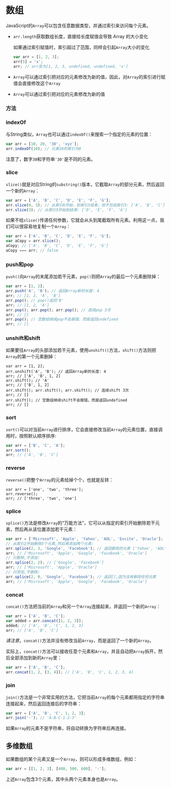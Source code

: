 # 数组

JavaScript的`Array`可以包含任意数据类型，并通过索引来访问每个元素。

- `arr.length`获取数组长度，直接给长度赋值会导致 Array 的大小变化

  如果通过索引赋值时，索引超过了范围，同样会引起`Array`大小的变化

  ```js
  var arr = [1, 2, 3];
  arr[5] = 'x';
  arr; // arr变为[1, 2, 3, undefined, undefined, 'x']
  ```

- `Array`可以通过索引把对应的元素修改为新的值，因此，对`Array`的索引进行赋值会直接修改这个`Array`

- `Array`可以通过索引把对应的元素修改为新的值

### 方法

### indexOf

与String类似，`Array`也可以通过`indexOf()`来搜索一个指定的元素的位置：

```js
var arr = [10, 20, '30', 'xyz'];
arr.indexOf(10); // 元素10的索引为0
```

注意了，数字`30`和字符串`'30'`是不同的元素。

### slice

  `slice()`就是对应String的`substring()`版本，它截取`Array`的部分元素，然后返回一个新的`Array`：

  ```js
  var arr = ['A', 'B', 'C', 'D', 'E', 'F', 'G'];
  arr.slice(0, 3); // 从索引0开始，到索引3结束，但不包括索引3: ['A', 'B', 'C']
  arr.slice(3); // 从索引3开始到结束: ['D', 'E', 'F', 'G']
  ```

  如果不给`slice()`传递任何参数，它就会从头到尾截取所有元素。利用这一点，我们可以很容易地复制一个`Array`：

  ```js
  var arr = ['A', 'B', 'C', 'D', 'E', 'F', 'G'];
  var aCopy = arr.slice();
  aCopy; // ['A', 'B', 'C', 'D', 'E', 'F', 'G']
  aCopy === arr; // false
  ```

### push和pop

  `push()`向`Array`的末尾添加若干元素，`pop()`则把`Array`的最后一个元素删除掉：

  ```js
  var arr = [1, 2];
  arr.push('A', 'B'); // 返回Array新的长度: 4
  arr; // [1, 2, 'A', 'B']
  arr.pop(); // pop()返回'B'
  arr; // [1, 2, 'A']
  arr.pop(); arr.pop(); arr.pop(); // 连续pop 3次
  arr; // []
  arr.pop(); // 空数组继续pop不会报错，而是返回undefined
  arr; // []
  ```

### unshift和shift

  如果要往`Array`的头部添加若干元素，使用`unshift()`方法，`shift()`方法则把`Array`的第一个元素删掉：

  ```
  var arr = [1, 2];
  arr.unshift('A', 'B'); // 返回Array新的长度: 4
  arr; // ['A', 'B', 1, 2]
  arr.shift(); // 'A'
  arr; // ['B', 1, 2]
  arr.shift(); arr.shift(); arr.shift(); // 连续shift 3次
  arr; // []
  arr.shift(); // 空数组继续shift不会报错，而是返回undefined
  arr; // []
  ```

### sort

  `sort()`可以对当前`Array`进行排序，它会直接修改当前`Array`的元素位置，直接调用时，按照默认顺序排序:

  ```js
  var arr = ['B', 'C', 'A'];
  arr.sort();
  arr; // ['A', 'B', 'C']
  ```

### reverse

  `reverse()`把整个`Array`的元素给掉个个，也就是反转：

  ```
  var arr = ['one', 'two', 'three'];
  arr.reverse(); 
  arr; // ['three', 'two', 'one']
  ```

### splice

`splice()`方法是修改`Array`的“万能方法”，它可以从指定的索引开始删除若干元素，然后再从该位置添加若干元素：

```js
var arr = ['Microsoft', 'Apple', 'Yahoo', 'AOL', 'Excite', 'Oracle'];
// 从索引2开始删除3个元素,然后再添加两个元素:
arr.splice(2, 3, 'Google', 'Facebook'); // 返回删除的元素 ['Yahoo', 'AOL', 'Excite']
arr; // ['Microsoft', 'Apple', 'Google', 'Facebook', 'Oracle']
// 只删除,不添加:
arr.splice(2, 2); // ['Google', 'Facebook']
arr; // ['Microsoft', 'Apple', 'Oracle']
// 只添加,不删除:
arr.splice(2, 0, 'Google', 'Facebook'); // 返回[],因为没有删除任何元素
arr; // ['Microsoft', 'Apple', 'Google', 'Facebook', 'Oracle']
```

### concat

`concat()`方法把当前的`Array`和另一个`Array`连接起来，并返回一个新的`Array`：

```js
var arr = ['A', 'B', 'C'];
var added = arr.concat([1, 2, 3]);
added; // ['A', 'B', 'C', 1, 2, 3]
arr; // ['A', 'B', 'C']
```

*请注意*，`concat()`方法并没有修改当前`Array`，而是返回了一个新的`Array`。

实际上，`concat()`方法可以接收任意个元素和`Array`，并且自动把`Array`拆开，然后全部添加到新的`Array`里：

```js
var arr = ['A', 'B', 'C'];
arr.concat(1, 2, [3, 4]); // ['A', 'B', 'C', 1, 2, 3, 4]
```

### join

`join()`方法是一个非常实用的方法，它把当前`Array`的每个元素都用指定的字符串连接起来，然后返回连接后的字符串：

```js
var arr = ['A', 'B', 'C', 1, 2, 3];
arr.join('-'); // 'A-B-C-1-2-3'
```

如果`Array`的元素不是字符串，将自动转换为字符串后再连接。

## 多维数组

如果数组的某个元素又是一个`Array`，则可以形成多维数组，例如：

```js
var arr = [[1, 2, 3], [400, 500, 600], '-'];
```

上述`Array`包含3个元素，其中头两个元素本身也是`Array`。







